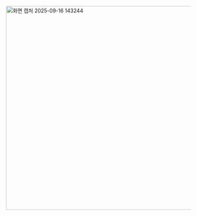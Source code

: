 <img width="766" height="557" alt="화면 캡처 2025-09-16 143244" src="https://github.com/user-attachments/assets/24f218b5-7578-46c8-9ad4-54d73182e16a" />
